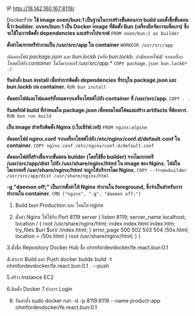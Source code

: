 IP http://18.142.160.167:8119/

DockerFile
**ใช้ image oven/bun:1 เป็นฐานในการสร้างขั้นตอนการ build และตั้งชื่อขั้นตอนนี้ว่า builder.**
**oven/bun:1 เป็น Docker image ที่ติดตั้ง Bun (เครื่องมือจัดการแพ็คเกจ) ซึ่งจะใช้ในการติดตั้ง dependencies และสร้างโปรเจกต์**
`FROM oven/bun:1 as builder`

**ตั้งค่าไดเรกทอรีทำงานเป็น /usr/src/app ใน container**
`WORKDIR /usr/src/app`

**คัดลอกไฟล์ package.json และ bun.lockb (หรือ bun.lockb.* ถ้ามีหลายไฟล์) จากเครื่องโฮสต์ไปยัง container ในไดเรกทอรี /usr/src/app.**
`COPY package.json bun.lockb* ./`

**รันคำสั่ง bun install เพื่อทำการติดตั้ง dependencies ที่ระบุใน package.json และ bun.lockb บน container.**
`RUN bun install`

**คัดลอกไฟล์และโฟลเดอร์ทั้งหมดจากเครื่องโฮสต์ไปยัง container ที่ /usr/src/app.**
`COPY . .`

**รันสคริปต์ build ที่กำหนดใน package.json เพื่อคอมไพล์โค้ดและสร้าง artifacts ที่ต้องการ.**
`RUN bun run build`

**เป็น image สำหรับติดตั้ง Nginx (เว็บเซิร์ฟเวอร์)**
`FROM nginx:alpine`

**คัดลอกไฟล์ nginx.conf จากเครื่องโฮสต์ไปยัง /etc/nginx/conf.d/default.conf ใน container.**
`COPY nginx.conf /etc/nginx/conf.d/default.conf`

**คัดลอกไฟล์ที่สร้างขึ้นจากขั้นตอน builder (โดยใช้ชื่อ builder) จากไดเรกทอรี /usr/src/app/dist ไปยัง /usr/share/nginx/html ใน image ของ Nginx.**
**ไฟล์ในไดเรกทอรี /usr/share/nginx/html จะถูกให้บริการโดย Nginx.**
`COPY --from=builder /usr/src/app/dist /usr/share/nginx/html`

**-g "daemon off;" เป็นการตั้งค่าให้ Nginx ทำงานใน foreground, ซึ่งจำเป็นสำหรับการทำงานใน container.**
`CMD ["nginx", "-g", "daemon off;"]`


1. Build bun Production และ โยนใส่ nginx

2. ตั้งค่า Nginx ให้ใช้รับ Port 8119
server {
    listen       8119;
    server_name  localhost;
    location / {
        root   /usr/share/nginx/html;
        index  index.html index.htm;
        try_files $uri $uri/ /index.html;
    }
    error_page   500 502 503 504  /50x.html;
    location = /50x.html {
        root   /usr/share/nginx/html;
    }
}

3.ตั้งชื่อ Repository
Docker Hub ชื่อ 
ohmfordevdocker/fe.react.bun:0.1

4.ทำการ Build และ Push
docker buildx build -t ohmfordevdocker/fe.react.bun:0.1 . --push 


5.สร้าง Instance EC2

6.ติดตั้ง Docker 
7.ทำการ Login 

8. รันคำสั่ง sudo docker run -d -p 8119:8119 --name product-app ohmfordevdocker/fe.react.bun:0.1
